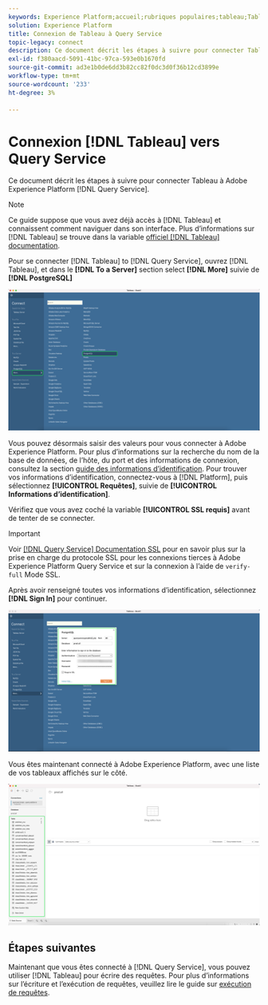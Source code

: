 ```yaml
---
keywords: Experience Platform;accueil;rubriques populaires;tableau;Tableau;service de requête;service de requête;se connecter au service de requête ;
solution: Experience Platform
title: Connexion de Tableau à Query Service
topic-legacy: connect
description: Ce document décrit les étapes à suivre pour connecter Tableau à Adobe Experience Platform Query Service.
exl-id: f380aacd-5091-41bc-97ca-593e0b1670fd
source-git-commit: ad3e1b0de6dd3b82cc82f0dc3d0f36b12cd3899e
workflow-type: tm+mt
source-wordcount: '233'
ht-degree: 3%

---
```


# Connexion [!DNL Tableau] vers Query Service

Ce document décrit les étapes à suivre pour connecter Tableau à Adobe Experience Platform [!DNL Query Service].

>[!NOTE]
>
> Ce guide suppose que vous avez déjà accès à [!DNL Tableau] et connaissent comment naviguer dans son interface. Plus d’informations sur [!DNL Tableau] se trouve dans la variable [officiel [!DNL Tableau] documentation](https://help.tableau.com/current/pro/desktop/en-us/default.htm).

Pour se connecter [!DNL Tableau] to [!DNL Query Service], ouvrez [!DNL Tableau], et dans le **[!DNL To a Server]** section select **[!DNL More]** suivie de **[!DNL PostgreSQL]**

![](../images/clients/tableau/open-connection.png)

Vous pouvez désormais saisir des valeurs pour vous connecter à Adobe Experience Platform. Pour plus d’informations sur la recherche du nom de la base de données, de l’hôte, du port et des informations de connexion, consultez la section [guide des informations d’identification](../ui/credentials.md). Pour trouver vos informations d’identification, connectez-vous à [!DNL Platform], puis sélectionnez **[!UICONTROL Requêtes]**, suivie de **[!UICONTROL Informations d’identification]**.

Vérifiez que vous avez coché la variable **[!UICONTROL SSL requis]** avant de tenter de se connecter.

>[!IMPORTANT]
>
>Voir [[!DNL Query Service] Documentation SSL](./ssl-modes.md) pour en savoir plus sur la prise en charge du protocole SSL pour les connexions tierces à Adobe Experience Platform Query Service et sur la connexion à l’aide de `verify-full` Mode SSL.

Après avoir renseigné toutes vos informations d’identification, sélectionnez **[!DNL Sign In]** pour continuer.

![](../images/clients/tableau/sign-in.png)

Vous êtes maintenant connecté à Adobe Experience Platform, avec une liste de vos tableaux affichés sur le côté.

![](../images/clients/tableau/connected.png)

## Étapes suivantes

Maintenant que vous êtes connecté à [!DNL Query Service], vous pouvez utiliser [!DNL Tableau] pour écrire des requêtes. Pour plus d’informations sur l’écriture et l’exécution de requêtes, veuillez lire le guide sur [exécution de requêtes](../best-practices/writing-queries.md).
